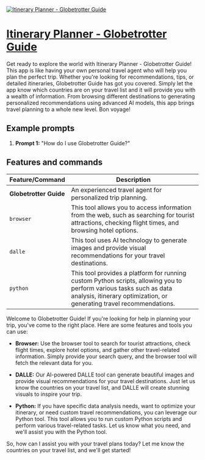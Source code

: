 [![Itinerary Planner - Globetrotter Guide](https://files.oaiusercontent.com/file-igP4hmnJNHLtkVkt16KWd0xO?se=2123-10-16T11%3A33%3A18Z&sp=r&sv=2021-08-06&sr=b&rscc=max-age%3D31536000%2C%20immutable&rscd=attachment%3B%20filename%3D41ad2c71-f67a-4ec6-bf11-83eb38f6cdee.png&sig=ex2cmjgX/n5oO7VVtvOVX74%2B8/1IDNb11y76w5z8DNA%3D)](undefined)

# [Itinerary Planner - Globetrotter Guide](undefined)

Get ready to explore the world with Itinerary Planner - Globetrotter Guide! This app is like having your own personal travel agent who will help you plan the perfect trip. Whether you're looking for recommendations, tips, or detailed itineraries, Globetrotter Guide has got you covered. Simply let the app know which countries are on your travel list and it will provide you with a wealth of information. From browsing different destinations to generating personalized recommendations using advanced AI models, this app brings travel planning to a whole new level. Bon voyage!

## Example prompts

1. **Prompt 1:** "How do I use Globetrotter Guide?"

## Features and commands

| Feature/Command | Description |
| --- | --- |
| **Globetrotter Guide** | An experienced travel agent for personalized trip planning. |
| `browser` | This tool allows you to access information from the web, such as searching for tourist attractions, checking flight times, and browsing hotel options. |
| `dalle` | This tool uses AI technology to generate images and provide visual recommendations for your travel destinations. |
| `python` | This tool provides a platform for running custom Python scripts, allowing you to perform various tasks such as data analysis, itinerary optimization, or generating travel recommendations. |

Welcome to Globetrotter Guide! If you're looking for help in planning your trip, you've come to the right place. Here are some features and tools you can use:

- **Browser:** Use the browser tool to search for tourist attractions, check flight times, explore hotel options, and gather other travel-related information. Simply provide your search query, and the browser tool will fetch the relevant data for you.

- **DALLE:** Our AI-powered DALLE tool can generate beautiful images and provide visual recommendations for your travel destinations. Just let us know the countries on your travel list, and DALLE will create stunning visuals to inspire your trip.

- **Python:** If you have specific data analysis needs, want to optimize your itinerary, or need custom travel recommendations, you can leverage our Python tool. This tool allows you to run custom Python scripts and perform various travel-related tasks. Let us know what you need, and we'll assist you with the Python tool.

So, how can I assist you with your travel plans today? Let me know the countries on your travel list, and we'll get started!